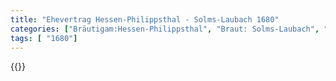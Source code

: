 ```yaml
---
title: "Ehevertrag Hessen-Philippsthal - Solms-Laubach 1680"
categories: ["Bräutigam:Hessen-Philippsthal", "Braut: Solms-Laubach", "Eheschließung vollzogen?:Ja", "verschiedenkonfessionelle Ehe?:unbekannt", "Dynastie Bräutigam:Hessen (Philippsthal)", "Akteur Bräutigam:Hohenzollern", "Akteur Braut:Bentheim", "Textbezug?:nein", "Ständisch?:nein", "Ratifikation?:ja", "Sonstiges?:nein", "Bräutigam:Hessen-Philippsthal", "Braut: Solms-Laubach"]
tags: [ "1680"]
---
```

<!--more-->
{{<v127>}}